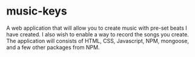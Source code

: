 # music-keys
A web application that will allow you to create music with pre-set beats I have created.
I also wish to enable a way to record the songs you create.
The application will consists of HTML, CSS, Javascript, NPM, mongoose, and a few other packages from NPM. 